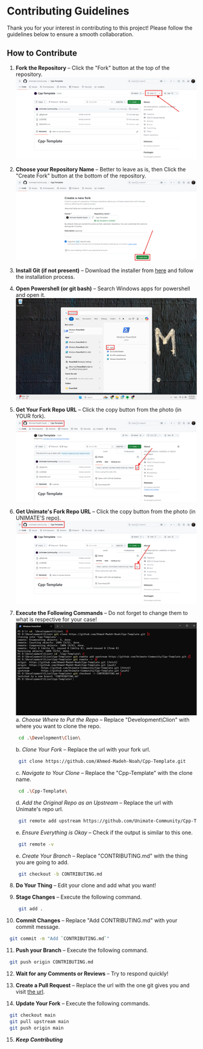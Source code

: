 # Contributing Guidelines

Thank you for your interest in contributing to this project! Please follow the guidelines below to ensure a smooth
collaboration.

## How to Contribute

1. **Fork the Repository** – Click the "Fork" button at the top of the repository.  
   ![Fork Repository](assets/fork-repo.png)

2. **Choose your Repository Name** – Better to leave as is, then Click the "Create Fork" button at the bottom of the
   repository.  
   ![Create Fork](assets/create-fork.png)

3. **Install Git (if not present)** – Download the installer from [here](https://gitforwindows.org/) and follow the
   installation process.

4. **Open Powershell (or git bash)** – Search Windows apps for powershell and open it.
   ![Open Powershell](assets/open-powershell.png)

5. **Get Your Fork Repo URL** – Click the copy button from the photo (in YOUR fork).
   ![Your repo url](assets/your-repo-url.png)

6. **Get Unimate's Fork Repo URL** – Click the copy button from the photo (in UNIMATE'S repo).
   ![Unimate's repo url](assets/unimate-repo-url.png)

7. **Execute the Following Commands** – Do not forget to change them to what is respective for your case!
   ![Set Local Clone](assets/set-local-repo.png)
   a. *Choose Where to Put the Repo* – Replace "Development\Clion" with where you want to clone the repo.
   ```sh
    cd .\Development\Clion\
   ```
   b. *Clone Your Fork* – Replace the url with your fork url.
   ```sh
    git clone https://github.com/Ahmed-Madeh-Noah/Cpp-Template.git
   ```
   c. *Navigate to Your Clone* – Replace the "Cpp-Template" with the clone name.
   ```sh
    cd .\Cpp-Template\
   ```
   d. *Add the Original Repo as an Upstream* – Replace the url with Unimate's repo url.
   ```sh
    git remote add upstream https://github.com/Unimate-Community/Cpp-Template.git
   ```
   e. *Ensure Everything is Okay* – Check if the output is similar to this one.
   ```sh
    git remote -v
   ```
   e. *Create Your Branch* – Replace "CONTRIBUTING.md" with the thing you are going to add.
   ```sh
    git checkout -b CONTRIBUTING.md
   ```

8. **Do Your Thing** – Edit your clone and add what you want!

9. **Stage Changes** – Execute the following command.
   ```sh
    git add .
   ```

10. **Commit Changes** – Replace "Add CONTRIBUTING.md" with your commit message.
   ```sh
    git commit -m "Add `CONTRIBUTING.md`"
   ```

11. **Push your Branch** – Execute the following command.
   ```sh
    git push origin CONTRIBUTING.md
   ```

12. **Wait for any Comments or Reviews** – Try to respond quickly!

13. **Create a Pull Request**  – Replace the url with the one git gives you and visit
    [the url](https://github.com/Ahmed-Madeh-Noah/Cpp-Template/pull/new/CONTRIBUTING.md).

14. **Update Your Fork**  – Execute the following commands.
   ```sh
    git checkout main
    git pull upstream main
    git push origin main
   ```

15. ***Keep Contributing***